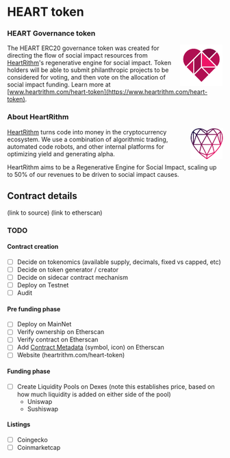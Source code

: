 # HEART token

### HEART Governance token
<img width="100" align="right" src="assets/heart-token-logo.png">

The HEART ERC20 governance token was created for directing the flow of social impact resources from [HeartRithm](https://www.heartrithm.com)'s regenerative engine for social impact. Token holders will be able to submit philanthropic projects to be considered for voting, and then vote on the allocation of social impact funding. Learn more at [www.heartrithm.com/heart-token](https://www.heartrithm.com/heart-token). 

### About HeartRithm

<img width="75" align="right" src="assets/heartrithm-logo.png">

[HeartRithm](https://www.heartrithm.com) turns code into money in the cryptocurrency ecosystem. We use a combination of algorithmic trading, automated code robots, and other internal platforms for optimizing yield and generating alpha.

HeartRithm aims to be a Regenerative Engine for Social Impact, scaling up to 50% of our revenues to be driven to social impact causes.

## Contract details

(link to source) (link to etherscan)

### TODO
#### Contract creation
* [ ] Decide on tokenomics (available supply, decimals, fixed vs capped, etc)
* [ ] Decide on token generator / creator
* [ ] Decide on sidecar contract mechanism 
* [ ] Deploy on Testnet
* [ ] Audit

#### Pre funding phase

* [ ] Deploy on MainNet
* [ ] Verify ownership on Etherscan
* [ ] Verify contract on Etherscan
* [ ] Add [Contract Metadata](https://info.etherscan.com/how-to-update-token-information-on-token-page/) (symbol, icon) on Etherscan 
* [ ] Website (heartrithm.com/heart-token)

#### Funding phase
* [ ] Create Liquidity Pools on Dexes (note this establishes price, based on how much liquidity is added on either side of the pool)
    * Uniswap
    * Sushiswap

#### Listings
* [ ] Coingecko
* [ ] Coinmarketcap
